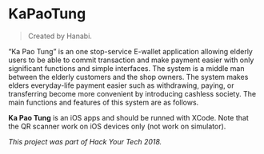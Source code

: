 # KaPaoTung

>Created by Hanabi.

“Ka Pao Tung” is an one stop-service E-wallet application 
allowing elderly users to be able to commit transaction and 
make payment easier with only significant functions and simple interfaces. 
The system is a middle man between the elderly customers and the shop owners. 
The system makes elders everyday-life payment easier such as withdrawing, paying, or transferring 
become more convenient by introducing cashless society. The main functions and features of this system are as follows.

**Ka Pao Tung** is an iOS apps and should be runned with XCode.
Note that the QR scanner work on iOS devices only (not work on simulator).

*This project was part of Hack Your Tech 2018.*
